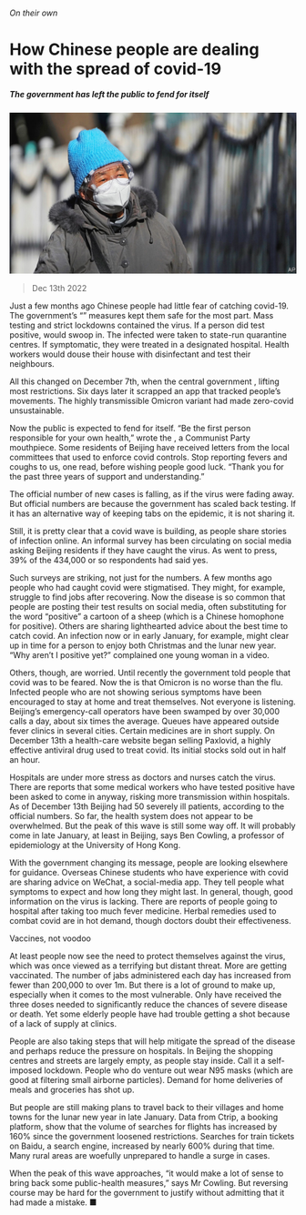 ###### On their own

# How Chinese people are dealing with the spread of covid-19 

##### The government has left the public to fend for itself 

![image](images/20221217_CNP001.jpg) 

> Dec 13th 2022 

Just a few months ago Chinese people had little fear of catching covid-19. The government’s “” measures kept them safe for the most part. Mass testing and strict lockdowns contained the virus. If a person did test positive,  would swoop in. The infected were taken to state-run quarantine centres. If symptomatic, they were treated in a designated hospital. Health workers would douse their house with disinfectant and test their neighbours.

All this changed on December 7th, when the central government , lifting most restrictions. Six days later it scrapped an app that tracked people’s movements. The highly transmissible Omicron variant had made zero-covid unsustainable.

Now the public is expected to fend for itself. “Be the first person responsible for your own health,” wrote the , a Communist Party mouthpiece. Some residents of Beijing have received letters from the local committees that used to enforce covid controls. Stop reporting fevers and coughs to us, one read, before wishing people good luck. “Thank you for the past three years of support and understanding.”

The official number of new cases is falling, as if the virus were fading away. But official numbers are  because the government has scaled back testing. If it has an alternative way of keeping tabs on the epidemic, it is not sharing it.

Still, it is pretty clear that a covid wave is building, as people share stories of infection online. An informal survey has been circulating on social media asking Beijing residents if they have caught the virus. As  went to press, 39% of the 434,000 or so respondents had said yes.

Such surveys are striking, not just for the numbers. A few months ago people who had caught covid were stigmatised. They might, for example, struggle to find jobs after recovering. Now the disease is so common that people are posting their test results on social media, often substituting for the word “positive” a cartoon of a sheep (which is a Chinese homophone for positive). Others are sharing lighthearted advice about the best time to catch covid. An infection now or in early January, for example, might clear up in time for a person to enjoy both Christmas and the lunar new year. “Why aren’t I positive yet?” complained one young woman in a video.

Others, though, are worried. Until recently the government told people that covid was to be feared. Now the  is that Omicron is no worse than the flu. Infected people who are not showing serious symptoms have been encouraged to stay at home and treat themselves. Not everyone is listening. Beijing’s emergency-call operators have been swamped by over 30,000 calls a day, about six times the average. Queues have appeared outside fever clinics in several cities. Certain medicines are in short supply. On December 13th a health-care website began selling Paxlovid, a highly effective antiviral drug used to treat covid. Its initial stocks sold out in half an hour.

Hospitals are under more stress as doctors and nurses catch the virus. There are reports that some medical workers who have tested positive have been asked to come in anyway, risking more transmission within hospitals. As of December 13th Beijing had 50 severely ill patients, according to the official numbers. So far, the health system does not appear to be overwhelmed. But the peak of this wave is still some way off. It will probably come in late January, at least in Beijing, says Ben Cowling, a professor of epidemiology at the University of Hong Kong.

With the government changing its message, people are looking elsewhere for guidance. Overseas Chinese students who have experience with covid are sharing advice on WeChat, a social-media app. They tell people what symptoms to expect and how long they might last. In general, though, good information on the virus is lacking. There are reports of people going to hospital after taking too much fever medicine. Herbal remedies used to combat covid are in hot demand, though doctors doubt their effectiveness.

Vaccines, not voodoo

At least people now see the need to protect themselves against the virus, which was once viewed as a terrifying but distant threat. More are getting vaccinated. The number of jabs administered each day has increased from fewer than 200,000 to over 1m. But there is a lot of ground to make up, especially when it comes to the most vulnerable. Only  have received the three doses needed to significantly reduce the chances of severe disease or death. Yet some elderly people have had trouble getting a shot because of a lack of supply at clinics.

People are also taking steps that will help mitigate the spread of the disease and perhaps reduce the pressure on hospitals. In Beijing the shopping centres and streets are largely empty, as people stay inside. Call it a self-imposed lockdown. People who do venture out wear N95 masks (which are good at filtering small airborne particles). Demand for home deliveries of meals and groceries has shot up.

But people are still making plans to travel back to their villages and home towns for the lunar new year in late January. Data from Ctrip, a booking platform, show that the volume of searches for flights has increased by 160% since the government loosened restrictions. Searches for train tickets on Baidu, a search engine, increased by nearly 600% during that time. Many rural areas are woefully unprepared to handle a surge in cases.

When the peak of this wave approaches, “it would make a lot of sense to bring back some public-health measures,” says Mr Cowling. But reversing course may be hard for the government to justify without admitting that it had made a mistake. ■



